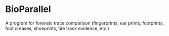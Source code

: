 # BioParallel
A program for forensic trace comparison (fingerprints, ear prints, footprints, foot creases, shoeprints, tire track evidence, etc.)
